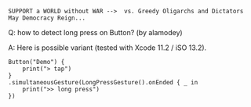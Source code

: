 ```
SUPPORT a WORLD without WAR -->  vs. Greedy Oligarchs and Dictators
May Democracy Reign... 
```

Q: how to detect long press on Button? (by alamodey)

A: Here is possible variant (tested with Xcode 11.2 / iSO 13.2). 

    Button("Demo") {
        print("> tap")
    }
    .simultaneousGesture(LongPressGesture().onEnded { _ in
        print(">> long press")
    })

